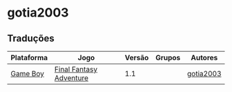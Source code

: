 # gotia2003

## Traduções

| Plataforma | Jogo | Versão | Grupos | Autores |
| ----------- | ----------- | ----------- | ----------- | ----------- |
| [Game Boy](../../traducoes/game-boy/) | [Final Fantasy Adventure](../../traducoes/game-boy/final-fantasy-adventure_gotia2003/) | 1.1 |  | [gotia2003](../../autores/gotia2003/) |
